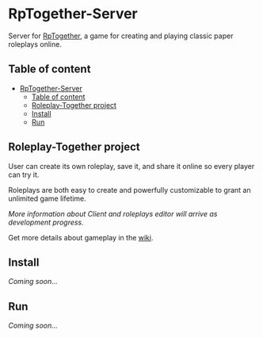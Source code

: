 # RpTogether-Server

Server for [RpTogether](#roleplay-together-project), a game for creating and playing classic paper roleplays online.

## Table of content

* [RpTogether-Server](#rptogether-server)
  * [Table of content](#table-of-content)
  * [Roleplay-Together project](#roleplay-together-project)
  * [Install](#install)
  * [Run](#run)

## Roleplay-Together project

User can create its own roleplay, save it, and share it online so every player can try it.

Roleplays are both easy to create and powerfully customizable to grant an unlimited game lifetime.

*More information about Client and roleplays editor will arrive as development progress.*

Get more details about gameplay in the [wiki](https://github.com/ThisALV/RpTogether-Server/wiki).

## Install

*Coming soon...*

## Run

*Coming soon...*